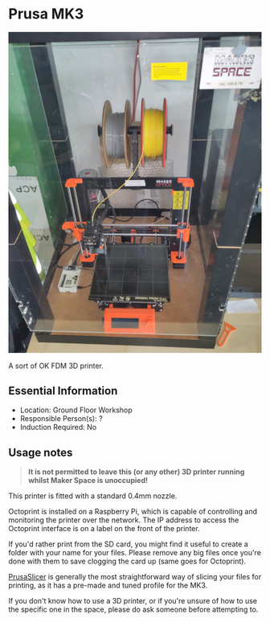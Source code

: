 # Prusa MK3

[<img class="equipment-thumbnail" src="./images/overview.jpg" alt="Prusa MK3 overview">](./images/overview.jpg)

A sort of OK FDM 3D printer.

## Essential Information

- Location: Ground Floor Workshop
- Responsible Person(s): ?
- Induction Required: No

## Usage notes

> **It is not permitted to leave this (or any other) 3D printer running whilst Maker Space is unoccupied!**

This printer is fitted with a standard 0.4mm nozzle.

Octoprint is installed on a Raspberry Pi, which is capable of controlling and monitoring the printer over the network.
The IP address to access the Octoprint interface is on a label on the front of the printer.

If you'd rather print from the SD card, you might find it useful to create a folder with your name for your files.
Please remove any big files once you're done with them to save clogging the card up (same goes for Octoprint).

[PrusaSlicer](https://github.com/prusa3d/PrusaSlicer/releases) is generally the most straightforward way of slicing your files for printing, as it has a pre-made and tuned profile for the MK3.

If you don't know how to use a 3D printer, or if you're unsure of how to use the specific one in the space, please do ask someone before attempting to.
